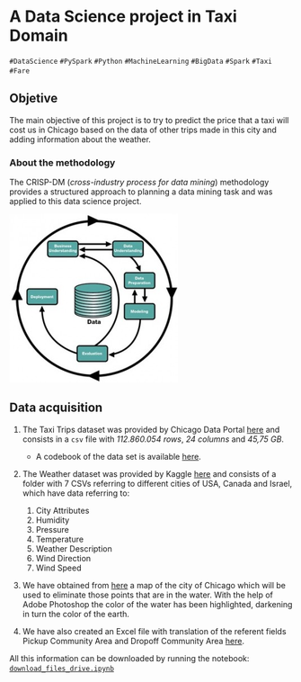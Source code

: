 
A Data Science project in Taxi Domain
===================
`#DataScience` `#PySpark` `#Python` `#MachineLearning` `#BigData` `#Spark` `#Taxi` `#Fare`


## Objetive ##

The main objective of this project is to try to predict the price that a taxi will cost us in Chicago based on the data of other trips made in this city and adding information about the weather. 

### About the methodology ###
The CRISP-DM (*cross-industry process for data mining*) methodology provides a structured approach to planning a data mining task and was applied to this data science project.

![CRISP-DM](Information/process.jpg)

## Data acquisition

1. The Taxi Trips dataset was provided by Chicago Data Portal [here](https://data.cityofchicago.org/Transportation/Taxi-Trips/wrvz-psew) and consists in a `csv` file with *112.860.054 rows*, *24 columns* and *45,75 GB*.

	- A codebook of the data set is available [here](Information/CodeBookTaxiTrips.pdf).

2. The Weather dataset was provided by Kaggle [here](https://www.kaggle.com/selfishgene/historical-hourly-weather-data) and consists of a folder with 7 CSVs referring to different cities of USA, Canada and Israel, which have data referring to:

	1. City Attributes
	2. Humidity
	3. Pressure
	4. Temperature
	5. Weather Description
	6. Wind Direction
	7. Wind Speed

3. We have obtained from [here](https://www.openstreetmap.org/export#map=10/41.8453/-87.7400) a map of the city of Chicago which will be used to eliminate those points that are in the water. With the help of Adobe Photoshop the color of the water has been highlighted, darkening in turn the color of the earth.

4. We have also created an Excel file with translation of the referent fields Pickup Community Area and Dropoff Community Area [here](Information/Community_Areas_and_Neigborhoods_City_of_Chicago.xlsx).

All this information can be downloaded by running the notebook: [`download_files_drive.ipynb`](Scripts/download_files_drive.ipynb) 
